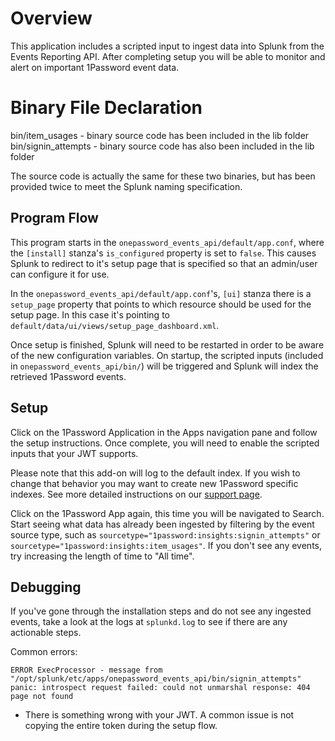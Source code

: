 # Overview

This application includes a scripted input to ingest data into Splunk from the Events Reporting API. After completing setup you will be able to monitor and alert on important 1Password event data.

# Binary File Declaration

bin/item_usages - binary source code has been included in the lib folder
bin/signin_attempts - binary source code has also been included in the lib folder

The source code is actually the same for these two binaries, but has been provided twice to meet the Splunk naming specification.

## Program Flow

This program starts in the `onepassword_events_api/default/app.conf`, where the `[install]` stanza's `is_configured` property is set to `false`. This causes Splunk to redirect to it's setup page that is specified so that an admin/user can configure it for use.

In the `onepassword_events_api/default/app.conf`'s, `[ui]` stanza there is a `setup_page` property that points to which resource should be used for the setup page. In this case it's pointing to `default/data/ui/views/setup_page_dashboard.xml`.

Once setup is finished, Splunk will need to be restarted in order to be aware of the new configuration variables. On startup,
the scripted inputs (included in `onepassword_events_api/bin/`) will be triggered and Splunk will index the retrieved 1Password events.

## Setup

Click on the 1Password Application in the Apps navigation pane and follow the setup instructions. Once complete, you will need to enable the scripted inputs that your JWT supports.

Please note that this add-on will log to the default index. If you wish to change that behavior you may want to create new 1Password specific indexes. See more detailed instructions on our [support page](https://support.1password.com/events-reporting-splunk/#step-3-set-up-the-1password-events-api-add-on).

Click on the 1Password App again, this time you will be navigated to Search. Start seeing what data has already been ingested by filtering by the event source type, such as `sourcetype="1password:insights:signin_attempts"` or `sourcetype="1password:insights:item_usages"`. If you don't see any events, try increasing the length of time to "All time".

## Debugging

If you've gone through the installation steps and do not see any ingested events, take a look at the logs at `splunkd.log` to see if there are any actionable steps.

Common errors:

```
ERROR ExecProcessor - message from "/opt/splunk/etc/apps/onepassword_events_api/bin/signin_attempts" panic: introspect request failed: could not unmarshal response: 404 page not found
```

- There is something wrong with your JWT. A common issue is not copying the entire token during the setup flow.
